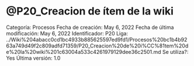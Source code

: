 # @P20_Creacion de ítem de la wiki

Categoría: Procesos
Fecha de creación: May 6, 2022
Fecha de última modificación: May 6, 2022
Identificador: P20
Liga: ../Wiki%204abacc0cd1bc4933b885625597ed9fd1/Procesos%20bc1b4b9263a749d49f2c809adfd71359/P20_Creacion%20de%20i%CC%81tem%20de%20la%20wiki%201c63004a533c4261979129dee36c2501.md
Se utiliza?: Yes
Última versión: 1.0